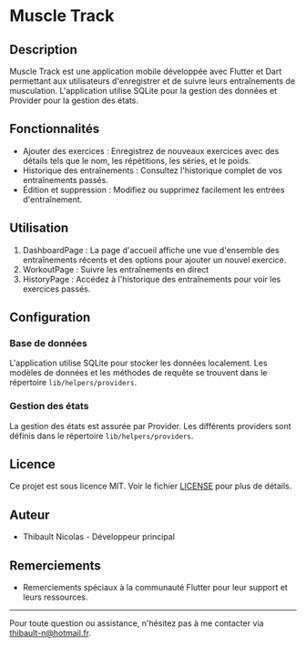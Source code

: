 # Muscle Track

## Description
Muscle Track est une application mobile développée avec Flutter et Dart permettant aux utilisateurs d'enregistrer et de suivre leurs entraînements de musculation. L'application utilise SQLite pour la gestion des données et Provider pour la gestion des états.

## Fonctionnalités
- Ajouter des exercices : Enregistrez de nouveaux exercices avec des détails tels que le nom, les répétitions, les séries, et le poids.
- Historique des entraînements : Consultez l'historique complet de vos entraînements passés.
- Édition et suppression : Modifiez ou supprimez facilement les entrées d'entraînement.


## Utilisation
1. DashboardPage : La page d'accueil affiche une vue d'ensemble des entraînements récents et des options pour ajouter un nouvel exercice.
2.  WorkoutPage : Suivre les entraînements en direct
3. HistoryPage : Accédez à l'historique des entraînements pour voir les exercices passés.

## Configuration
### Base de données
L'application utilise SQLite pour stocker les données localement. Les modèles de données et les méthodes de requête se trouvent dans le répertoire `lib/helpers/providers`.

### Gestion des états
La gestion des états est assurée par Provider. Les différents providers sont définis dans le répertoire `lib/helpers/providers`.


## Licence
Ce projet est sous licence MIT. Voir le fichier [LICENSE](LICENSE) pour plus de détails.

## Auteur
- Thibault Nicolas - Développeur principal

## Remerciements
- Remerciements spéciaux à la communauté Flutter pour leur support et leurs ressources.

---

Pour toute question ou assistance, n'hésitez pas à me contacter via thibault-n@hotmail.fr.
